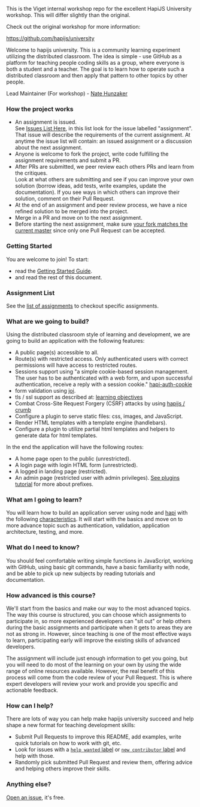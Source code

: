 This is the Viget internal workshop repo for the excellent HapiJS
University workshop. This will differ slightly than the original.

Check out the original workshop for more information:

https://github.com/hapijs/university

Welcome to hapijs university.
This is a community learning experiment utilizing the distributed classroom. The idea is simple - use GitHub as a platform for teaching people coding skills as a group, where everyone is both a student and a teacher. The goal is to learn how to operate such a distributed classroom and then apply that pattern to other topics by other people.

Lead Maintainer (For workshop) - [Nate Hunzaker](https://github.com/nhunzaker)

### How the project works
* An assignment is issued.<br/>
  See [Issues List Here](https://github.com/vigetlabs/university/issues), in this list look
  for the issue labelled "assignment". That issue will describe the requirements of the current assignment.
  At anytime the issue list will contain: an issued assignment or a discussion about the next assignment.
* Anyone is welcome to fork the project, write code fulfilling the assignment requirements and submit a PR.
* After PRs are submitted, we peer review each others PRs and learn from the critiques.<br/>
  Look at what others are submitting and see if you can improve your own solution (borrow ideas, add tests, write examples, update the documentation).
  If you see ways in which others can improve their solution, comment on their Pull Request.
* At the end of an assignment and peer review process, we have a nice refined solution to be merged into the project.
* Merge in a PR and move on to the next assignment.
* Before starting the next assignment, make sure [your fork matches the current master](guides/git.md) since only one Pull Request can be accepted.

### Getting Started
You are welcome to join! To start:
* read the [Getting Started Guide](https://github.com/vigetlabs/university/blob/master/guides/getstarted.md).
* and read the rest of this document.

### Assignment List
See the [list of assignments](https://github.com/vigetlabs/university/blob/master/guides/contents.md) to checkout specific assignments.


### What are we going to build?

Using the distributed classroom style of learning and development,
we are going to build an application with the following features:
* A public page(s) accessible to all.
* Route(s) with restricted access. Only authenticated users with correct permissions will have access to restricted routes.
* Sessions support using "a simple cookie-based session management. The user has to be authenticated with a web form, and upon successful authentication, receive a reply with a session cookie." [hapi-auth-cookie](https://github.com/hapijs/hapi-auth-cookie)
* form validation using [joi](https://github.com/hapijs/joi).
* tls / ssl support as described at: [learning objectives]( https://github.com/zoe-1/hapitimes)
* Combat Cross-Site Request Forgery (CSRF) attacks by using [hapijs / crumb](https://github.com/hapijs/crumb)
* Configure a plugin to serve static files: css, images, and JavaScript.
* Render HTML templates with a template engine (handlebars).
* Configure a plugin to utilize partial html templates and helpers to generate data for html templates.

In the end the application will have the following routes:
* A home page open to the public (unrestricted).
* A login page with login HTML form (unrestricted).
* A logged in landing page (restricted).
* An admin page (restricted user with admin privileges).
[See plugins tutorial](http://www.hapijs.com/tutorials/plugins) for more about prefixes.


### What am I going to learn?

You will learn how to build an application server using node and [hapi](http://hapijs.com) with the following [characteristics](https://github.com/zoe-1/hapitimes).
It will start with the basics and move on to more advance topic such as authentication, validation, application architecture, testing, and more.

### What do I need to know?

You should feel comfortable writing simple functions in JavaScript, working with GitHub, using basic git commands, have a basic familiarity with node, and be able to pick up new subjects by reading tutorials and documentation.

### How advanced is this course?

We'll start from the basics and make our way to the most advanced topics. The way this course is structured, you can choose which assignments to participate in, so more experienced developers can "sit out" or help others during the basic assignments and participate when it gets to areas they are not as strong in. However, since teaching is one of the most effective ways to learn, participating early will improve the existing skills of advanced developers.

The assignment will include just enough information to get you going, but you will need to do most of the learning on your own by using the wide range of online resources available. However, the real benefit of this process will come from the code review of your Pull Request. This is where expert developers will review your work and provide you specific and actionable feedback.

### How can I help?

There are lots of way you can help make hapijs university succeed and help shape a new format for teaching development skills:
- Submit Pull Requests to improve this README, add examples, write quick tutorials on how to work with git, etc.
- Look for issues with a [`help wanted` label](https://github.com/vigetlabs/university/labels/help%20wanted) or [`new contributor` label](https://github.com/vigetlabs/university/labels/new%20contributor) and help with those.
- Randomly pick submitted Pull Request and review them, offering advice and helping others improve their skills.

### Anything else?

[Open an issue](https://github.com/vigetlabs/university/issues/new), it's free.
